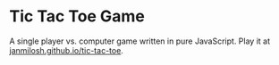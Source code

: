 # Tic Tac Toe Game

A single player vs. computer game written in pure JavaScript. Play it at [janmilosh.github.io/tic-tac-toe](https://janmilosh.github.io/tic-tac-toe).